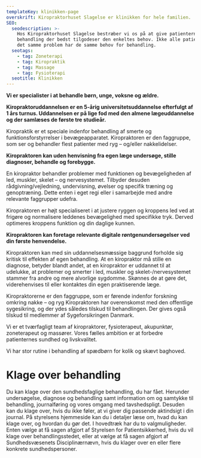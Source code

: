 ```yaml
---
templateKey: klinikken-page
overskrift: Kiropraktorhuset Slagelse er klinikken for hele familien.
SEO:
  seodescription: >-
    Hos Kiropraktorhuset Slagelse bestræber vi os på at give patienterne den
    behandling der bedst tilgodeser den enkeltes behov. Ikke alle patienter med
    det samme problem har de samme behov for behandling.
  seotags:
    - tag: Zoneterapi
    - tag: Kiropraktik
    - tag: Massage
    - tag: Fysioterapi
  seotitle: Klinikken
---
```

**Vi er specialister i at behandle børn, unge, voksne og ældre.**

**Kiropraktoruddannelsen er en 5-årig universitetsuddannelse efterfulgt af 1 års turnus. Uddannelsen er på lige fod med den almene lægeuddannelse og der samlæses de første tre studieår.**

Kiropraktik er et speciale indenfor behandling af smerte og funktionsforstyrrelser i bevægeapparatet. Kiropraktoren er den faggruppe, som ser og behandler flest patienter med ryg – og/eller nakkelidelser.

**Kiropraktoren kan uden henvisning fra egen læge undersøge, stille diagnoser, behandle og forebygge.**

En kiropraktor behandler problemer med funktionen og bevægeligheden af led, muskler, skelet – og nervesystemet. Tilbyder desuden rådgivning/vejledning, undervisning, øvelser og specifik træning og genoptræning. Dette enten i eget regi eller i samarbejde med andre relevante faggrupper udefra.

Kiropraktoren er højt specialiseret i at justere ryggen og kroppens led ved at frigøre og normalisere leddenes bevægelighed med specifikke tryk. Derved optimeres kroppens funktion og din daglige kunnen.

**Kiropraktoren kan foretage relevante digitale røntgenundersøgelser ved din første henvendelse.**

Kiropraktoren kan med sin uddannelsesmæssige baggrund forholde sig kritisk til effekten af egen behandling. At en kiropraktor må stille en diagnose, betyder blandt andet, at en kiropraktor er uddannet til at udelukke, at problemer og smerter i led, muskler og skelet-/nervesystemet stammer fra andre og mere alvorlige sygdomme. Skønnes de at gøre det, viderehenvises til eller kontaktes din egen praktiserende læge.

Kiropraktorerne er den faggruppe, som er førende indenfor forskning omkring nakke – og ryg Kiropraktoren har overenskomst med den offentlige sygesikring, og der ydes således tilskud til behandlingen. Der gives også tilskud til medlemmer af Sygeforsikringen Danmark.

Vi er et tværfagligt team af kiropraktorer, fysioterapeut, akupunktør, zoneterapeut og massører. Vores fælles ambition er at forbedre patienternes sundhed og livskvalitet.

Vi har stor rutine i behandling af spædbørn for kolik og skævt baghoved.



# Klage over behandling

Du kan klage over den sundhedsfaglige behandling, du har fået. Herunder undersøgelse, diagnose og behandling samt information om og samtykke til behandling, journalføring og vores omgang med tavshedspligt. Desuden kan du klage over, hvis du ikke føler, at vi giver dig passende aktindsigt i din journal. På styrelsens hjemmeside kan du i detaljer læse om, hvad du kan klage over, og hvordan du gør det. I hovedtræk har du to valgmuligheder. Enten vælge at få sagen afgjort af Styrelsen for Patientsikkerhed, hvis du vil klage over behandlingsstedet, eller at vælge at få sagen afgjort af Sundhedsvæsenets Disciplinærnævn, hvis du klager over en eller flere konkrete sundhedspersoner.
